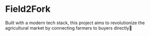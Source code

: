 # Field2Fork
Built with a modern tech stack, this project aims to revolutionize the agricultural market by connecting farmers to buyers directly🌾
